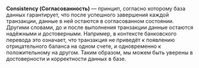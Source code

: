 **Consistency (Согласованность)** — принцип, согласно которому база данных гарантирует, что после успешного завершения каждой транзакции, данные в ней остаются в согласованном состоянии. Другими словами, до и после выполнения транзакции данные остаются надёжными и достоверными. Например, в контексте банковского перевода это означает, что транзакция не приведёт к появлению отрицательного баланса на одном счете, и одновременно к положительному на другом. Таким образом, мы можем быть уверены в достоверности и корректности данных в базе.